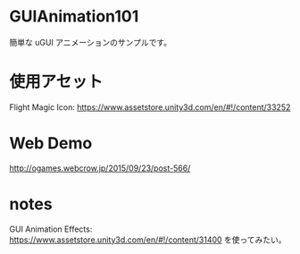 # GUIAnimation101
簡単な uGUI アニメーションのサンプルです。

# 使用アセット
Flight Magic Icon: https://www.assetstore.unity3d.com/en/#!/content/33252

# Web Demo
http://ogames.webcrow.jp/2015/09/23/post-566/

# notes
GUI Animation Effects: https://www.assetstore.unity3d.com/en/#!/content/31400 を使ってみたい。
